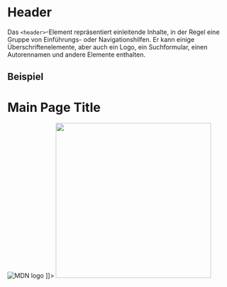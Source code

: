 # Header

<show-structure depth="2" />

Das `<header>`-Element repräsentiert einleitende Inhalte, in der Regel eine Gruppe von Einführungs- oder Navigationshilfen. Er kann einige
Überschriftenelemente, aber auch ein Logo, ein Suchformular, einen Autorennamen und andere Elemente enthalten.

## Beispiel

<tabs>
    <tab title="HTML">
        <code-block lang="html">
            <![CDATA[
                <header>
                    <h1>Main Page Title</h1>
                    <img src="https://upload.wikimedia.org/wikipedia/commons/thumb/9/98/MDN_Web_Docs.svg/2560px-MDN_Web_Docs.svg.png" alt="MDN logo" />
                </header>
            ]]>
        </code-block>
    </tab>
    <tab title="Resultat">
        <img src="header.png" thumbnail="true" width="350" />
    </tab>
</tabs>
